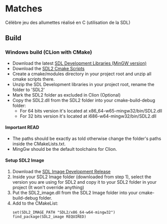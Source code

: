 Matches
=======

Célèbre jeu des allumettes réalisé en C (utilisation de la SDL)

## Build

### Windows build (CLion with CMake)

* Download the latest [SDL Development Libraries (MinGW version)](https://www.libsdl.org/download-2.0.php)
* Download the [SDL2 Cmake Scripts](https://github.com/tcbrindle/sdl2-cmake-scripts)
* Create a cmake/modules directory in your project root and unzip all cmake scripts there.
* Unzip the SDL Development libraries in your project root, rename the folder to 'SDL2'
* Mark the SDL2 folder as excluded in Clion (Optional)
* Copy the SDL2.dll from the SDL2 folder into your cmake-build-debug folder:
    - For 64 bits version it's located at x86_64-w65-mingw32/bin/SDL2.dll
    - For 32 bits version it's located at i686-w64-mingw32/bin/SDL2.dll

#### Important READ

* The paths should be exactly as told otherwise change the folder's paths inside the CMakeLists.txt.
* MingGw should be the default toolchains for Clion.

#### Setup SDL2 Image

1. Download the [SDL Image Development Release](https://github.com/libsdl-org/SDL_image/releases)
2. Inside your SDL2 Image folder (downloaded from step 1), select the version you are using for SDL2 and copy it to your
   SDL2 folder in your project (It won't override anything)
3. Put the SDL2_image.dll from the SDL2 Image folder into your cmake-build-debug folder.
4. Add to the CMakeList:
    ``` 
   set(SDL2_IMAGE_PATH "SDL2/x86_64-w64-mingw32")
   find_package(SDL2_image REQUIRED) 
   ```